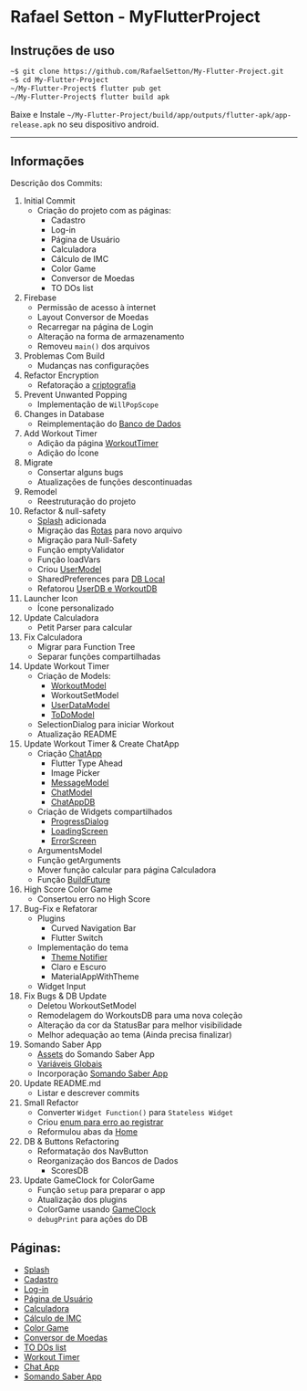 # Rafael Setton - MyFlutterProject

## Instruções de uso

```bash
~$ git clone https://github.com/RafaelSetton/My-Flutter-Project.git
~$ cd My-Flutter-Project
~/My-Flutter-Project$ flutter pub get
~/My-Flutter-Project$ flutter build apk
```

Baixe e Instale `~/My-Flutter-Project/build/app/outputs/flutter-apk/app-release.apk` no seu dispositivo android.

---

## Informações

Descrição dos Commits:<br/>

1. Initial Commit
   - Criação do projeto com as páginas:
     - Cadastro
     - Log-in
     - Página de Usuário
     - Calculadora
     - Cálculo de IMC
     - Color Game
     - Conversor de Moedas
     - TO DOs list
1. Firebase
   - Permissão de acesso à internet
   - Layout Conversor de Moedas
   - Recarregar na página de Login
   - Alteração na forma de armazenamento
   - Removeu `main()` dos arquivos
1. Problemas Com Build
   - Mudanças nas configurações
1. Refactor Encryption
   - Refatoração a [criptografia](lib\services\cryptography.dart)
1. Prevent Unwanted Popping
   - Implementação de `WillPopScope`
1. Changes in Database
   - Reimplementação do [Banco de Dados](lib\services\storage.dart)
1. Add Workout Timer
   - Adição da página [WorkoutTimer](lib\pages\workoutTimer)
   - Adição do Ícone
1. Migrate
   - Consertar alguns bugs
   - Atualizações de funções descontinuadas
1. Remodel
   - Reestruturação do projeto
1. Refactor & null-safety
   - [Splash](lib\pages\splash) adicionada
   - Migração das [Rotas](lib\routes.dart) para novo arquivo
   - Migração para Null-Safety
   - Função emptyValidator
   - Função loadVars
   - Criou [UserModel](lib\shared\models\userModel.dart)
   - SharedPreferences para [DB Local](lib\services\RAM.dart)
   - Refatorou [UserDB e WorkoutDB](lib\services\storage.dart)
1. Launcher Icon
   - Ícone personalizado
1. Update Calculadora
   - Petit Parser para calcular
1. Fix Calculadora
   - Migrar para Function Tree
   - Separar funções compartilhadas
1. Update Workout Timer
   - Criação de Models:
     - [WorkoutModel](lib\shared\models\workoutModel.dart)
     - WorkoutSetModel
     - [UserDataModel](lib\shared\models\userDataModel.dart)
     - [ToDoModel](lib\shared\models\toDoModel.dart)
   - SelectionDialog para iniciar Workout
   - Atualização README
1. Update Workout Timer & Create ChatApp
   - Criação [ChatApp](lib\pages\chatApp)
     - Flutter Type Ahead
     - Image Picker
     - [MessageModel](lib\shared\models\messageModel.dart)
     - [ChatModel](lib\shared\models\chatModel.dart)
     - [ChatAppDB](lib\services\storage.dart)
   - Criação de Widgets compartilhados
     - [ProgressDialog](lib\shared\widgets\progressDialog.dart)
     - [LoadingScreen](lib\shared\widgets\loadingScreen.dart)
     - [ErrorScreen](lib\shared\widgets\errorScreen.dart)
   - ArgumentsModel
   - Função getArguments
   - Mover função calcular para página Calculadora
   - Função [BuildFuture](lib\shared\functions\buildFuture.dart)
1. High Score Color Game
   - Consertou erro no High Score
1. Bug-Fix e Refatorar
   - Plugins
     - Curved Navigation Bar
     - Flutter Switch
   - Implementação do tema
     - [Theme Notifier](lib\services\themenotifier.dart)
     - Claro e Escuro
     - MaterialAppWithTheme
   - Widget Input
1. Fix Bugs & DB Update
   - Deletou WorkoutSetModel
   - Remodelagem do WorkoutsDB para uma nova coleção
   - Alteração da cor da StatusBar para melhor visibilidade
   - Melhor adequação ao tema (Ainda precisa finalizar)
1. Somando Saber App
   - [Assets](lib\assets\Somando_Saber) do Somando Saber App
   - [Variáveis Globais](lib\shared\globals.dart)
   - Incorporação [Somando Saber App](lib\pages\somandoSaber)
1. Update README.md
   - Listar e descrever commits
1. Small Refactor
   - Converter `Widget Function()` para `Stateless Widget`
   - Criou [enum para erro ao registrar](lib\shared\enums\registerErrors.dart)
   - Reformulou abas da [Home](lib\pages\home)
1. DB & Buttons Refactoring
   - Reformatação dos NavButton
   - Reorganização dos Bancos de Dados
     - ScoresDB
1. Update GameClock for ColorGame
   - Função `setup` para preparar o app
   - Atualização dos plugins
   - ColorGame usando [GameClock](lib\shared\widgets\game_clock.dart)
   - `debugPrint` para ações do DB

## Páginas:<br/>

- [Splash](./lib/pages/splash)<br/>
- [Cadastro](./lib/pages/register)<br/>
- [Log-in](./lib/pages/login)<br/>
- [Página de Usuário](./lib/pages/home)<br/>
- [Calculadora](./lib/pages/calculadora)<br/>
- [Cálculo de IMC](./lib/pages/IMC)<br/>
- [Color Game](./lib/pages/colorGame)<br/>
- [Conversor de Moedas](./lib/pages/conversor)<br/>
- [TO DOs list](./lib/pages/toDo)<br/>
- [Workout Timer](./lib/pages/workoutTimer)<br/>
- [Chat App](./lib/pages/chatApp)<br/>
- [Somando Saber App](./lib/pages/somandoSaber)<br/>

